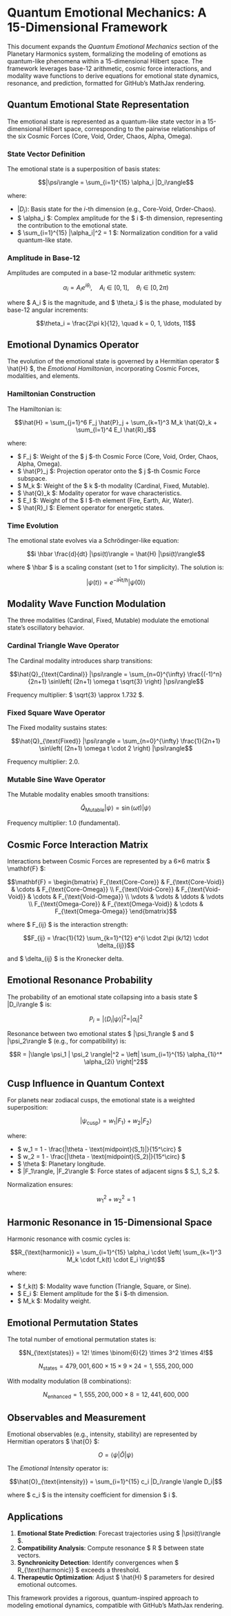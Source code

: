 # Quantum Emotional Mechanics: A 15-Dimensional Framework

This document expands the *Quantum Emotional Mechanics* section of the Planetary Harmonics system, formalizing the modeling of emotions as quantum-like phenomena within a 15-dimensional Hilbert space. The framework leverages base-12 arithmetic, cosmic force interactions, and modality wave functions to derive equations for emotional state dynamics, resonance, and prediction, formatted for GitHub’s MathJax rendering.

## Quantum Emotional State Representation

The emotional state is represented as a quantum-like state vector in a 15-dimensional Hilbert space, corresponding to the pairwise relationships of the six Cosmic Forces (Core, Void, Order, Chaos, Alpha, Omega).

### State Vector Definition
The emotional state is a superposition of basis states:

$$|\psi\rangle = \sum_{i=1}^{15} \alpha_i |D_i\rangle$$

where:
- $|D_i\rangle$: Basis state for the $i$-th dimension (e.g., Core-Void, Order-Chaos).
- $ \alpha_i $: Complex amplitude for the $ i $-th dimension, representing the contribution to the emotional state.
- $ \sum_{i=1}^{15} |\alpha_i|^2 = 1 $: Normalization condition for a valid quantum-like state.

### Amplitude in Base-12
Amplitudes are computed in a base-12 modular arithmetic system:

$$\alpha_i = A_i e^{i \theta_i}, \quad A_i \in [0, 1], \quad \theta_i \in [0, 2\pi)$$

where $ A_i $ is the magnitude, and $ \theta_i $ is the phase, modulated by base-12 angular increments:

$$\theta_i = \frac{2\pi k}{12}, \quad k = 0, 1, \ldots, 11$$

## Emotional Dynamics Operator

The evolution of the emotional state is governed by a Hermitian operator $ \hat{H} $, the *Emotional Hamiltonian*, incorporating Cosmic Forces, modalities, and elements.

### Hamiltonian Construction
The Hamiltonian is:

$$\hat{H} = \sum_{j=1}^6 F_j \hat{P}_j + \sum_{k=1}^3 M_k \hat{Q}_k + \sum_{l=1}^4 E_l \hat{R}_l$$

where:
- $ F_j $: Weight of the $ j $-th Cosmic Force (Core, Void, Order, Chaos, Alpha, Omega).
- $ \hat{P}_j $: Projection operator onto the $ j $-th Cosmic Force subspace.
- $ M_k $: Weight of the $ k $-th modality (Cardinal, Fixed, Mutable).
- $ \hat{Q}_k $: Modality operator for wave characteristics.
- $ E_l $: Weight of the $ l $-th element (Fire, Earth, Air, Water).
- $ \hat{R}_l $: Element operator for energetic states.

### Time Evolution
The emotional state evolves via a Schrödinger-like equation:

$$i \hbar \frac{d}{dt} |\psi(t)\rangle = \hat{H} |\psi(t)\rangle$$

where $ \hbar $ is a scaling constant (set to 1 for simplicity). The solution is:

$$|\psi(t)\rangle = e^{-i \hat{H} t / \hbar} |\psi(0)\rangle$$

## Modality Wave Function Modulation

The three modalities (Cardinal, Fixed, Mutable) modulate the emotional state’s oscillatory behavior.

### Cardinal Triangle Wave Operator
The Cardinal modality introduces sharp transitions:

$$\hat{Q}_{\text{Cardinal}} |\psi\rangle = \sum_{n=0}^{\infty} \frac{(-1)^n}{2n+1} \sin\left( (2n+1) \omega t \sqrt{3} \right) |\psi\rangle$$

Frequency multiplier: $ \sqrt{3} \approx 1.732 $.

### Fixed Square Wave Operator
The Fixed modality sustains states:

$$\hat{Q}_{\text{Fixed}} |\psi\rangle = \sum_{n=0}^{\infty} \frac{1}{2n+1} \sin\left( (2n+1) \omega t \cdot 2 \right) |\psi\rangle$$

Frequency multiplier: 2.0.

### Mutable Sine Wave Operator
The Mutable modality enables smooth transitions:

$$\hat{Q}_{\text{Mutable}} |\psi\rangle = \sin(\omega t) |\psi\rangle$$

Frequency multiplier: 1.0 (fundamental).

## Cosmic Force Interaction Matrix

Interactions between Cosmic Forces are represented by a 6×6 matrix $ \mathbf{F} $:

$$\mathbf{F} = \begin{bmatrix}
F_{\text{Core-Core}} & F_{\text{Core-Void}} & \cdots & F_{\text{Core-Omega}} \\
F_{\text{Void-Core}} & F_{\text{Void-Void}} & \cdots & F_{\text{Void-Omega}} \\
\vdots & \vdots & \ddots & \vdots \\
F_{\text{Omega-Core}} & F_{\text{Omega-Void}} & \cdots & F_{\text{Omega-Omega}}
\end{bmatrix}$$

where $ F_{ij} $ is the interaction strength:

$$F_{ij} = \frac{1}{12} \sum_{k=1}^{12} e^{i \cdot 2\pi (k/12) \cdot \delta_{ij}}$$

and $ \delta_{ij} $ is the Kronecker delta.

## Emotional Resonance Probability

The probability of an emotional state collapsing into a basis state $ |D_i\rangle $ is:

$$P_i = |\langle D_i | \psi \rangle|^2 = |\alpha_i|^2$$

Resonance between two emotional states $ |\psi_1\rangle $ and $ |\psi_2\rangle $ (e.g., for compatibility) is:

$$R = |\langle \psi_1 | \psi_2 \rangle|^2 = \left| \sum_{i=1}^{15} \alpha_{1i}^* \alpha_{2i} \right|^2$$

## Cusp Influence in Quantum Context

For planets near zodiacal cusps, the emotional state is a weighted superposition:

$$|\psi_{\text{cusp}}\rangle = w_1 |F_1\rangle + w_2 |F_2\rangle$$

where:
- $ w_1 = 1 - \frac{|\theta - \text{midpoint}(S_1)|}{15^\circ} $
- $ w_2 = 1 - \frac{|\theta - \text{midpoint}(S_2)|}{15^\circ} $
- $ \theta $: Planetary longitude.
- $ |F_1\rangle, |F_2\rangle $: Force states of adjacent signs $ S_1, S_2 $.

Normalization ensures:

$$w_1^2 + w_2^2 = 1$$

## Harmonic Resonance in 15-Dimensional Space

Harmonic resonance with cosmic cycles is:

$$R_{\text{harmonic}} = \sum_{i=1}^{15} \alpha_i \cdot \left( \sum_{k=1}^3 M_k \cdot f_k(t) \cdot E_i \right)$$

where:
- $ f_k(t) $: Modality wave function (Triangle, Square, or Sine).
- $ E_i $: Element amplitude for the $ i $-th dimension.
- $ M_k $: Modality weight.

## Emotional Permutation States

The total number of emotional permutation states is:

$$N_{\text{states}} = 12! \times \binom{6}{2} \times 3^2 \times 4!$$

$$N_{\text{states}} = 479,001,600 \times 15 \times 9 \times 24 = 1,555,200,000$$

With modality modulation (8 combinations):

$$N_{\text{enhanced}} = 1,555,200,000 \times 8 = 12,441,600,000$$

## Observables and Measurement

Emotional observables (e.g., intensity, stability) are represented by Hermitian operators $ \hat{O} $:

$$O = \langle \psi | \hat{O} | \psi \rangle$$

The *Emotional Intensity* operator is:

$$\hat{O}_{\text{intensity}} = \sum_{i=1}^{15} c_i |D_i\rangle \langle D_i|$$

where $ c_i $ is the intensity coefficient for dimension $ i $.

## Applications

1. **Emotional State Prediction**: Forecast trajectories using $ |\psi(t)\rangle $.
2. **Compatibility Analysis**: Compute resonance $ R $ between state vectors.
3. **Synchronicity Detection**: Identify convergences when $ R_{\text{harmonic}} $ exceeds a threshold.
4. **Therapeutic Optimization**: Adjust $ \hat{H} $ parameters for desired emotional outcomes.

This framework provides a rigorous, quantum-inspired approach to modeling emotional dynamics, compatible with GitHub’s MathJax rendering.
